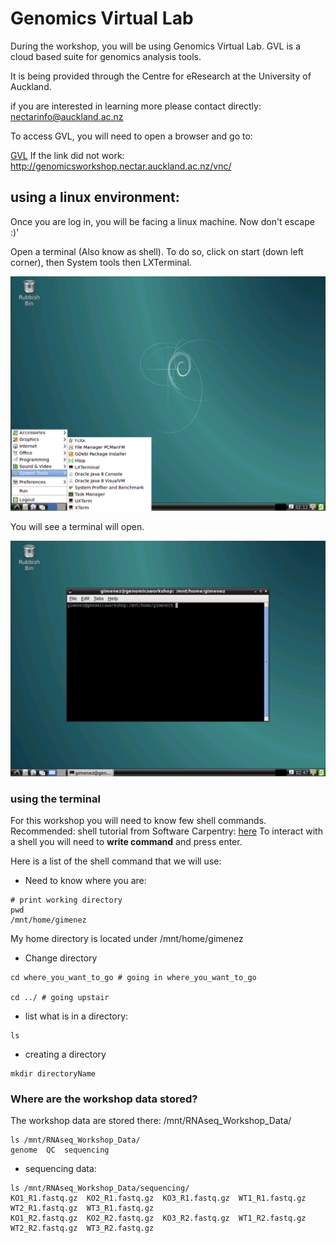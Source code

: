 # Genomics Virtual Lab

During the workshop, you will be using Genomics Virtual Lab.
GVL is a cloud based suite for genomics analysis tools.

It is being provided through the Centre for eResearch at the University of Auckland.

if you are interested in learning more please contact directly: nectarinfo@auckland.ac.nz

To access GVL, you will need to open a browser and go to:


[GVL](http://genomicsworkshop.nectar.auckland.ac.nz/vnc/) If the link did not work: http://genomicsworkshop.nectar.auckland.ac.nz/vnc/

## using a linux environment:

Once you are log in, you will be facing a linux machine. Now don\'t escape :)'

Open a terminal (Also know as shell). To do so, click on start (down left corner), then System tools then LXTerminal.


![Screenshot of GVL](figures/welcome2GVL.png)

You will see a terminal will open.

![Screenshot of GVL terminal](figures/HereIsATerminal.png)

### using the terminal

For this workshop you will need to know few shell commands. 
Recommended: shell tutorial from Software Carpentry: [here](https://swcarpentry.github.io/shell-novice/)
To interact with a shell you will need to __write command__ and press enter.

Here is a list of the shell command that we will use:

  * Need to know where you are: 

```
# print working directory
pwd
/mnt/home/gimenez
```
My home directory is located under /mnt/home/gimenez

  * Change directory

```
cd where_you_want_to_go # going in where_you_want_to_go

cd ../ # going upstair

```

  * list what is in a directory:

```
ls
```

  * creating a directory

```
mkdir directoryName
```

### Where are the workshop data stored?

The workshop data are stored there: /mnt/RNAseq_Workshop_Data/

```
ls /mnt/RNAseq_Workshop_Data/
genome  QC  sequencing
```

  * sequencing data:

```
ls /mnt/RNAseq_Workshop_Data/sequencing/
KO1_R1.fastq.gz  KO2_R1.fastq.gz  KO3_R1.fastq.gz  WT1_R1.fastq.gz  WT2_R1.fastq.gz  WT3_R1.fastq.gz
KO1_R2.fastq.gz  KO2_R2.fastq.gz  KO3_R2.fastq.gz  WT1_R2.fastq.gz  WT2_R2.fastq.gz  WT3_R2.fastq.gz
```

  
